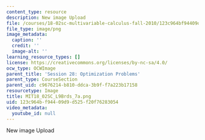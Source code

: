 ```yaml
---
content_type: resource
description: New image Upload
file: /courses/18-02sc-multivariable-calculus-fall-2010/123c964bf94409d9d525f20f76283054_MIT18_02SC_L9Brds_7a.png
file_type: image/png
image_metadata:
  caption: ''
  credit: ''
  image-alt: ''
learning_resource_types: []
license: https://creativecommons.org/licenses/by-nc-sa/4.0/
ocw_type: OCWImage
parent_title: 'Session 28: Optimization Problems'
parent_type: CourseSection
parent_uid: c9676214-b810-ddca-3b9f-f7a223b17158
resourcetype: Image
title: MIT18_02SC_L9Brds_7a.png
uid: 123c964b-f944-09d9-d525-f20f76283054
video_metadata:
  youtube_id: null
---
```

New image Upload